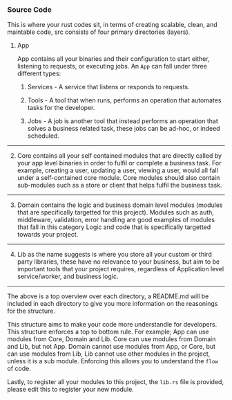 ### Source Code

This is where your rust codes sit, in terms of creating scalable, clean, and maintable code, src consists of four primary directories (layers).

1. App

   App contains all your binaries and their configuration to start either, listening to requests, or executing jobs. An `App` can fall under three different types:

   1. Services - A service that listens or responds to requests.

   2. Tools - A tool that when runs, performs an operation that automates tasks for the developer.

   3. Jobs - A job is another tool that instead performs an operation that solves a business related task, these jobs can be ad-hoc, or indeed scheduled.

---

2. Core
   contains all your self contained modules that are directly called by your app level binaries in order to fulfil or complete a business task. For example, creating a user, updating a user, viewing a user, would all fall under a self-contained core module. Core modules should also contain sub-modules such as a store or client that helps fulfil the business task.

---

3. Domain
   contains the logic and business domain level modules (modules that are specifically targetted for this project). Modules such as auth, middleware, validation, error handling are good examples of modules that fall in this category Logic and code that is specifically targetted towards your project.

---

4. Lib
   as the name suggests is where you store all your custom or third party libraries, these have no relevance to your business, but aim to be important tools that your project requires, regardless of Application level service/worker, and business logic.

---

The above is a top overview over each directory, a README.md will be included in each directory to give you more information on the reasonings for the structure.

This structure aims to make your code more understandle for developers. This structure enforces a top to bottom rule. For example; App can use modules from Core, Domain and Lib. Core can use modules from Domain and Lib, but not App. Domain cannot use modules from App, or Core, but can use modules from Lib, Lib cannot use other modules in the project, unless it is a sub module. Enforcing this allows you to understand the `flow` of code.

Lastly, to register all your modules to this project, the `lib.rs` file is provided, please edit this to register your new module.

